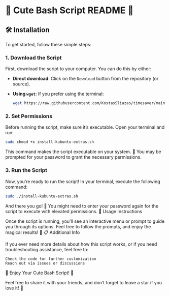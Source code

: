# 🎉 **Cute Bash Script README** 🎉

## 🛠️ **Installation**

To get started, follow these simple steps:

### 1. **Download the Script**

First, download the script to your computer. You can do this by either:

- **Direct download**: Click on the `Download` button from the repository (or source).
- **Using `wget`**: If you prefer using the terminal:

    ```bash
    wget https://raw.githubusercontent.com/KostasSliazas/timesaver/main/install-kubuntu-extras.sh
    ```

### 2. **Set Permissions**

Before running the script, make sure it’s executable. Open your terminal and run:

```bash
sudo chmod +x install-kubuntu-extras.sh
```
This command makes the script executable on your system. 🌈 You may be prompted for your password to grant the necessary permissions.
### 3. Run the Script

Now, you’re ready to run the script! In your terminal, execute the following command:
```bash
sudo ./install-kubuntu-extras.sh
```
And there you go! 🚀 You might need to enter your password again for the script to execute with elevated permissions.
📝 Usage Instructions

Once the script is running, you’ll see an interactive menu or prompt to guide you through its options. Feel free to follow the prompts, and enjoy the magical results! 🎨
📋 Additional Info

If you ever need more details about how this script works, or if you need troubleshooting assistance, feel free to:

    Check the code for further customization
    Reach out via issues or discussions

💖 Enjoy Your Cute Bash Script! 💖

Feel free to share it with your friends, and don’t forget to leave a star if you love it! 🌟

